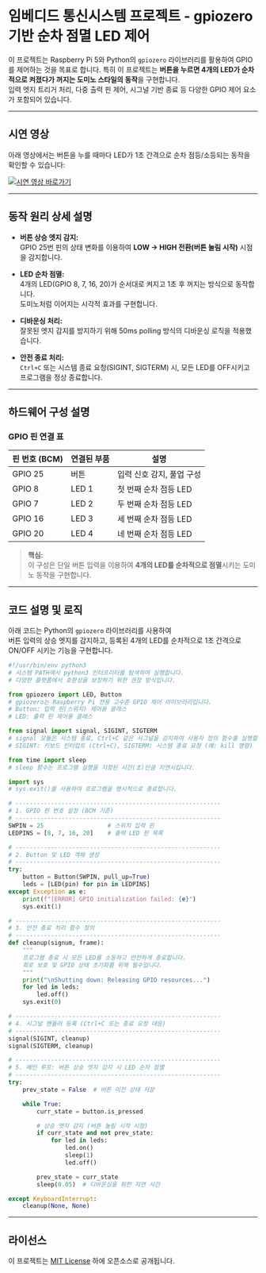 # 임베디드 통신시스템 프로젝트 - gpiozero 기반 순차 점멸 LED 제어

이 프로젝트는 Raspberry Pi 5와 Python의 `gpiozero` 라이브러리를 활용하여 GPIO를 제어하는 것을 목표로 합니다. 특히 이 프로젝트는 **버튼을 누르면 4개의 LED가 순차적으로 켜졌다가 꺼지는 도미노 스타일의 동작**을 구현합니다.  
입력 엣지 트리거 처리, 다중 출력 핀 제어, 시그널 기반 종료 등 다양한 GPIO 제어 요소가 포함되어 있습니다.

---

## 시연 영상

아래 영상에서는 버튼을 누를 때마다 LED가 1초 간격으로 순차 점등/소등되는 동작을 확인할 수 있습니다:

[![시연 영상 바로가기](http://img.youtube.com/vi/sItclSGZrT4/0.jpg)](https://youtube.com/shorts/sItclSGZrT4)

---

## 동작 원리 상세 설명

- **버튼 상승 엣지 감지:**  
  GPIO 25번 핀의 상태 변화를 이용하여 **LOW → HIGH 전환(버튼 눌림 시작)** 시점을 감지합니다.

- **LED 순차 점멸:**  
  4개의 LED(GPIO 8, 7, 16, 20)가 순서대로 켜지고 1초 후 꺼지는 방식으로 동작합니다.  
  도미노처럼 이어지는 시각적 효과를 구현합니다.

- **디바운싱 처리:**  
  잘못된 엣지 감지를 방지하기 위해 50ms polling 방식의 디바운싱 로직을 적용했습니다.

- **안전 종료 처리:**  
  `Ctrl+C` 또는 시스템 종료 요청(SIGINT, SIGTERM) 시, 모든 LED를 OFF시키고 프로그램을 정상 종료합니다.

---

## 하드웨어 구성 설명

### GPIO 핀 연결 표

| 핀 번호 (BCM) | 연결된 부품 | 설명                        |
|---------------|--------------|-----------------------------|
| GPIO 25       | 버튼         | 입력 신호 감지, 풀업 구성     |
| GPIO 8        | LED 1        | 첫 번째 순차 점등 LED         |
| GPIO 7        | LED 2        | 두 번째 순차 점등 LED         |
| GPIO 16       | LED 3        | 세 번째 순차 점등 LED         |
| GPIO 20       | LED 4        | 네 번째 순차 점등 LED         |

> **핵심:**  
> 이 구성은 단일 버튼 입력을 이용하여 **4개의 LED를 순차적으로 점멸**시키는 도미노 동작을 구현합니다.

---

## 코드 설명 및 로직

아래 코드는 Python의 `gpiozero` 라이브러리를 사용하여  
버튼 입력의 상승 엣지를 감지하고, 등록된 4개의 LED를 순차적으로 1초 간격으로 ON/OFF 시키는 기능을 구현합니다.

```python
#!/usr/bin/env python3
# 시스템 PATH에서 python3 인터프리터를 탐색하여 실행합니다.
# 다양한 플랫폼에서 호환성을 보장하기 위한 권장 방식입니다.

from gpiozero import LED, Button
# gpiozero는 Raspberry Pi 전용 고수준 GPIO 제어 라이브러리입니다.
# Button: 입력 핀(스위치) 제어용 클래스
# LED: 출력 핀 제어용 클래스

from signal import signal, SIGINT, SIGTERM
# signal 모듈은 시스템 종료, Ctrl+C 같은 시그널을 감지하여 사용자 정의 함수를 실행할 수 있도록 합니다.
# SIGINT: 키보드 인터럽트 (Ctrl+C), SIGTERM: 시스템 종료 요청 (예: kill 명령)

from time import sleep
# sleep 함수는 프로그램 실행을 지정된 시간(초)만큼 지연시킵니다.

import sys
# sys.exit()를 사용하여 프로그램을 명시적으로 종료합니다.

# ----------------------------------------------------------
# 1. GPIO 핀 번호 설정 (BCM 기준)
# ----------------------------------------------------------
SWPIN = 25                  # 스위치 입력 핀
LEDPINS = [8, 7, 16, 20]    # 출력 LED 핀 목록

# ----------------------------------------------------------
# 2. Button 및 LED 객체 생성
# ----------------------------------------------------------
try:
    button = Button(SWPIN, pull_up=True)
    leds = [LED(pin) for pin in LEDPINS]
except Exception as e:
    print(f"[ERROR] GPIO initialization failed: {e}")
    sys.exit(1)

# ----------------------------------------------------------
# 3. 안전 종료 처리 함수 정의
# ----------------------------------------------------------
def cleanup(signum, frame):
    """
    프로그램 종료 시 모든 LED를 소등하고 안전하게 종료합니다.
    회로 보호 및 GPIO 상태 초기화를 위해 필수입니다.
    """
    print("\nShutting down: Releasing GPIO resources...")
    for led in leds:
        led.off()
    sys.exit(0)

# ----------------------------------------------------------
# 4. 시그널 핸들러 등록 (Ctrl+C 또는 종료 요청 대응)
# ----------------------------------------------------------
signal(SIGINT, cleanup)
signal(SIGTERM, cleanup)

# ----------------------------------------------------------
# 5. 메인 루프: 버튼 상승 엣지 감지 시 LED 순차 점멸
# ----------------------------------------------------------
try:
    prev_state = False  # 버튼 이전 상태 저장

    while True:
        curr_state = button.is_pressed

        # 상승 엣지 감지 (버튼 눌림 시작 시점)
        if curr_state and not prev_state:
            for led in leds:
                led.on()
                sleep(1)
                led.off()

        prev_state = curr_state
        sleep(0.05)  # 디바운싱을 위한 지연 시간

except KeyboardInterrupt:
    cleanup(None, None)
```
---

## 라이선스
이 프로젝트는 [MIT License](../LICENSE) 하에 오픈소스로 공개됩니다.